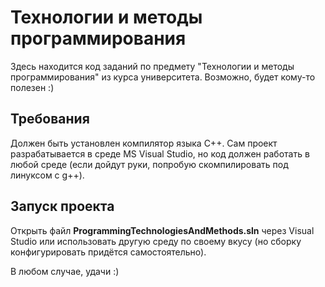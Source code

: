# Технологии и методы программирования
Здесь находится код заданий по предмету "Технологии и методы программирования" из курса университета. Возможно, будет кому-то полезен :)

## Требования
Должен быть установлен компилятор языка C++. 
Сам проект разрабатывается в среде MS Visual Studio, но код должен работать в любой среде (если дойдут руки, попробую скомпилировать под линуксом с g++).

## Запуск проекта
Открыть файл **ProgrammingTechnologiesAndMethods.sln** через Visual Studio или использовать другую среду по своему вкусу (но сборку конфигурировать придётся самостоятельно).

В любом случае, удачи :)